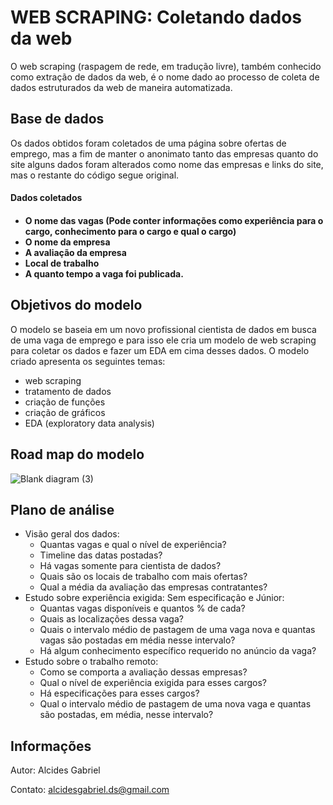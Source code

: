 <h1> WEB SCRAPING: Coletando dados da web</h1>

O web scraping (raspagem de rede, em tradução livre), também conhecido como extração de dados da web, é o nome dado ao processo de coleta de dados estruturados 
da web de maneira automatizada.

<h2>Base de dados</h2>

Os dados obtidos foram coletados de uma página sobre ofertas de emprego, mas a fim de manter o anonimato tanto das empresas quanto do site alguns dados foram
alterados como nome das empresas e links do site, mas o restante do código segue original.

<h4>Dados coletados<h4>
  
- O nome das vagas (Pode conter informações como experiência para o cargo, conhecimento para o cargo e qual o cargo)
- O nome da empresa
- A avaliação da empresa
- Local de trabalho 
- A quanto tempo a vaga foi publicada. 

<h2>Objetivos do modelo</h2> 
  
 O modelo se baseia em um novo profissional cientista de dados em busca de uma vaga de emprego e para isso ele cria um modelo de web scraping 
  para coletar os dados e fazer um EDA em cima desses dados.
  O modelo criado apresenta os seguintes temas:
  
  - web scraping
  - tratamento de dados
  - criação de funções
  - criação de gráficos 
  - EDA (exploratory data analysis)
  
<h2>Road map do modelo</h2> 
  
![Blank diagram (3)](https://user-images.githubusercontent.com/105241604/194344557-1c460739-651b-4e48-bfb1-1c65e283acf0.png)

<h2>Plano de análise</h2>

- Visão geral dos dados:
  - Quantas vagas e qual o nível de experiência?
  - Timeline das datas postadas?
  - Há vagas somente para cientista de dados?
  - Quais são os locais de trabalho com mais ofertas?
  - Qual a média da avaliação das empresas contratantes?
- Estudo sobre experiência exigida: Sem especificação e Júnior:
  - Quantas vagas disponíveis e quantos % de cada?
  - Quais as localizações dessa vaga?
  - Quais o intervalo médio de pastagem de uma vaga nova e quantas vagas são postadas em média nesse intervalo?
  - Há algum conhecimento específico requerido no anúncio da vaga?
- Estudo sobre o trabalho remoto:
  - Como se comporta a avaliação dessas empresas?
  - Qual o nível de experiência exigida para esses cargos?
  - Há especificações para esses cargos?
  - Qual o intervalo médio de pastagem de uma nova vaga e quantas são postadas, em média, nesse intervalo?


<h2>Informações</h2>

Autor: Alcides Gabriel

Contato: alcidesgabriel.ds@gmail.com


